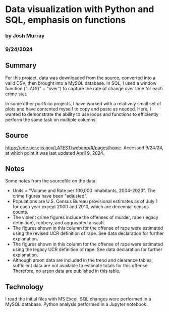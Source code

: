 # Data visualization with Python and SQL, emphasis on functions
### by Josh Murray
### 9/24/2024

## Summary

For this project, data was downloaded from the source, converted into a valid CSV, then brought into a MySQL database. In SQL, I used a window function ("LAG()" + "over") to capture the rate of change over time for each crime stat.

In some other portfolio projects, I have worked with a relatively small set of plots and have contented myself to copy and paste as needed. Here, I wanted to demonstrate the ability to use loops and functions to efficiently perform the same task on multiple columns.

## Source 

https://cde.ucr.cjis.gov/LATEST/webapp/#/pages/home. Accessed 9/24/24, at which point it was last updated April 9, 2024.

## Notes

Some notes from the sourcefile on the data:

* Units = "Volume and Rate per 100,000 Inhabitants, 2004–2023". The crime figures have been "adjusted".
* Populations are U.S. Census Bureau provisional estimates as of July 1 for each year except 2000 and 2010, which are decennial census counts.
* The violent crime figures include the offenses of murder, rape (legacy definition), robbery, and aggravated assault.
* The figures shown in this column for the offense of rape were estimated using the revised UCR definition of rape. See data declaration for further explanation.
* The figures shown in this column for the offense of rape were estimated using the legacy UCR definition of rape. See data declaration for further explanation.
* Although arson data are included in the trend and clearance tables, sufficient data are not available to estimate totals for this offense. Therefore, no arson data are published in this table.

## Technology

I read the initial files with MS Excel. SQL changes were performed in a MySQL database. Python analysis performed in a Jupyter notebook. 

